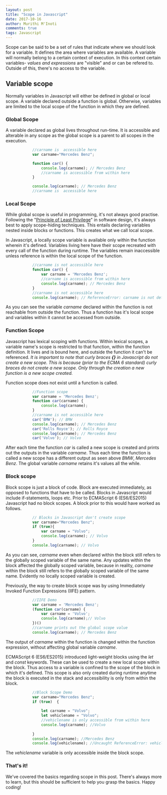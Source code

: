 ```yaml
---
layout: post
title: "Scope in Javascript"
date: 2017-10-16
author: Murithi M'Inoti
comments: true
tags: Javascript
---
```


Scope can be said to be a set of rules that indicate where we should look for a variable. It defines the area where variables are available. A variable will normally belong to a certain context of execution. In this context certain variables- *values and expressions* are "visible" and or can be refered to. Outside of this, there's no access to the variable. 



## Variable scope
Normally variables in Javascript will either be defined in global or local scope. A variable declared outside a function is global. Otherwise, variables are limited to the local scope of the function in which they are defined. 


### Global Scope

A variable declared as global lives throughout run-time. It is accessible and alterable in any scope as the global scope is a parent to all scopes in the execution. 

```javascript
            //carname is  accessible here
            var carname="Mercedes Benz";

            function car() {
                console.log(carname); // Mercedes Benz
                //carname is accessible from within here
            }

            console.log(carname); // Mercedes Benz
            //carname is  accessible here
```
### Local Scope

While global scope is useful in programming, it's not always good practise. Following the "<a href="https://en.wikipedia.org/wiki/Principle_of_least_privilege" target="_blank">Principle of Least Privilege</a>" in software design, it's always best to apply scope-hiding techniques. This entails declaring variables nested inside blocks or functions. This creates what we call local scope. 

In Javascript, a locally scope variable is available only within the function wherein it's defined. Variables living here have their scope recreated with every call of the function during runtime. The variables remain inaccessible unless reference is within the local scope of the function. 

```javascript
            //carname is not accessible here
            function car() {
                var carname = 'Mercedes Benz';
                //carname is accessible from within here
                console.log(carname); // Mercedes Benz
            }
            //carname is not accessible here
            console.log(carname); // ReferenceError: carname is not defined

```
As you can see the variable *carname* declared within the function is not reachable from outside the function. Thus a function has it's local scope and variables within it cannot be accessed from outside.

### Function Scope
Javascript has lexical scoping with functions. Within lexical scopes, a variable name's scope is restricted to that function, within the function definition. It lives and is bound here, and outside the function it can't be referenced.
_It is important to note that curly braces **{}**  in Javascript do not create a new scope. This is because (prior to the ECMA 6 standard) curly braces do not create a new scope. Only through the creation a new function is a new scope created._

Function scope does not exist until a function is called. 

``` javascript
            //Function scope
            var carname = 'Mercedes Benz';
            function car(carname) {
                console.log(carname);
            }
            //carname is not accessible here
            car('BMW'); // BMW
            console.log(carname); // Mercedes Benz
            car('Rolls Royce'); // Rolls Royce
            console.log(carname); // Mercedes Benz
            car('Volvo'); // Volvo

```
After each time the function *car* is called a new scope is created and prints out the outputs in the variable *carname*. Thus each time the function is called a new scope has a different output as seen above *BMW*, *Mercedes Benz*. The global variable *carname* retains it's values all the while.

### Block scope
Block scope is just a block of code. Block are executed immediately, as opposed to functions that have to be called. Blocks in Javascript would include if-statements, loops etc. Prior to ECMAScript 6 (ES6/ES2015) Javascript had no block scopes. A block prior to this would have worked as follows.
```javascript
            // Blocks in Javascript don't create scope
            var carname="Mercedes Benz";
            if (true){
                var carname = "Volvo";
                console.log(carname); // Volvo
            }
            console.log(carname); // Volvo

``` 
As you can see, *carname* even when declared within the block still refers to the globally scoped variable of the same name. Any updates within the block affected the globally scoped variable, because in reality, *carname* within the block still refers to the globally scoped variable of the same name. Evidently no locally scoped variable is created.

Previously, the way to create block scope was by using Immediately Invoked Function Expressions (IIFE) pattern.  
```javascript
            //IIFE Demo
            var carname = 'Mercedes Benz';
            (function car(carname) {
                var carname = 'Volvo';
                console.log(carname);// Volvo
            })()
            //carname prints out the global scope value
            console.log(carname); // Mercedes Benz

```
The output of *carname* within the function is changed within the function expression, without affecting global variable *carname*.

ECMAScript 6 (ES6/ES2015) introduced light-weight blocks using the *let* and *const* keywords. These can be used to create a new local scope within the block. Thus access to a variable is confined to the scope of the block in which it's defined. This scope is also only created during runtime anytime the block is executed in the stack and accessibility is only from within the block.


```javascript
            //Block Scope Demo
            var carname="Mercedes Benz";
            if (true)  {
                
                let carname = "Volvo";
                let vehiclename = "Volvo";
                //vehiclename is only accessible from within here
                console.log(carname); //Volvo 
                
            }
            console.log(carname); //Mercedes Benz
            console.log(vehiclename); //Uncaught ReferenceError: vehiclename is not defined
```
The *vehiclename* variable is only accessible inside the block scope.

### That's it!
We've covered the basics regarding scope in this post. There's always more to learn, but this should be sufficient to help you grasp the basics. Happy coding!